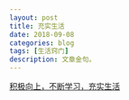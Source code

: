 ```yaml
---
layout: post
title: 充实生活
date: 2018-09-08
categories: blog
tags: [生活窍门]
description: 文章金句。
---
```


[积极向上，不断学习，充实生活](http://www.lukou.com/userfeed/3947051)
